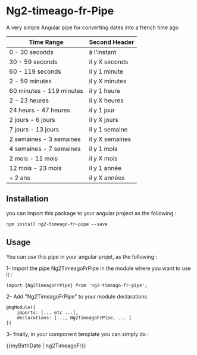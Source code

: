 # Ng2-timeago-fr-Pipe

A very simple Angular pipe for converting dates into a french time ago

| Time Range  | Second Header |
| ------------- | ------------- |
| 0 - 30 seconds | à l'instant  |
| 30 - 59 seconds  | il y X seconds  |
| 60 - 119 seconds  | il y 1 minute  |
| 2 - 59 minutes  | il y X minutes  |
| 60 minutes - 119 minutes  | il y 1 heure  |
| 2 - 23 heures  | il y X heures  |
| 24 heurs - 47 heures   | il y 1 jour  |
| 2 jours - 6 jours   | il y X jours  |
| 7 jours - 13 jours   | il y 1 semaine  |
| 2 semaines - 3 semaines   | il y X semaines  |
| 4 semaines - 7 semaines   | il y 1 mois  |
| 2 mois - 11 mois   | il y X mois  |
| 12 mois - 23 mois   | il y 1 année |
| + 2 ans    | il y X années |


## Installation

you can import this package to your angular project as the following :

    npm install ng2-timeago-fr-pipe --save

## Usage

You can use this pipe in your angular projet, as the following :

1- Import the pipe Ng2TimeagoFrPipe in the module where you want to use it :
    
    import {Ng2TimeagoFrPipe} from 'ng2-timeago-fr-pipe';
    
2- Add "Ng2TimeagoFrPipe" to your module declarations

    @NgModule({
	    imports: [... etc ...],
	    declarations: [..., Ng2TimeagoFrPipe, ... ]
    })

3- finally, in your component template you can simply do : 
    <p>{{myBirthDate | ng2TimeagoFr}}</p>

